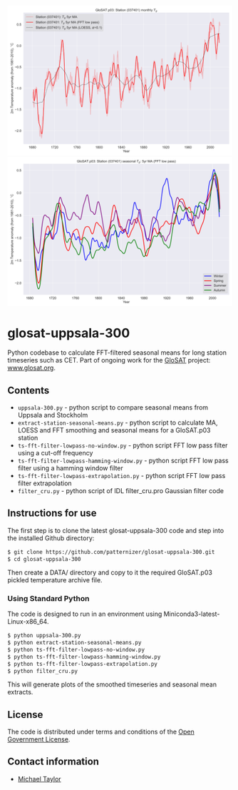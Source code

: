 ![image](https://github.com/patternizer/glosat-uppsala-300/blob/main/037401-fft-smooth.png)
![image](https://github.com/patternizer/glosat-uppsala-300/blob/main/037401-seasonal.png)

# glosat-uppsala-300

Python codebase to calculate FFT-filtered seasonal means for long station timeseries such as CET. Part of ongoing work for the [GloSAT](https://www.glosat.org) project: www.glosat.org. 

## Contents

* `uppsala-300.py` - python script to compare seasonal means from Uppsala and Stockholm
* `extract-station-seasonal-means.py` - python script to calculate MA, LOESS and FFT smoothing and seasonal means for a GloSAT.p03 station
* `ts-fft-filter-lowpass-no-window.py` - python script FFT low pass filter using a cut-off frequency
* `ts-fft-filter-lowpass-hamming-window.py` - python script FFT low pass filter using a hamming window filter
* `ts-fft-filter-lowpass-extrapolation.py` - python script FFT low pass filter extrapolation
* `filter_cru.py` - python script of IDL filter_cru.pro Gaussian filter code

## Instructions for use

The first step is to clone the latest glosat-uppsala-300 code and step into the installed Github directory: 

    $ git clone https://github.com/patternizer/glosat-uppsala-300.git
    $ cd glosat-uppsala-300

Then create a DATA/ directory and copy to it the required GloSAT.p03 pickled temperature archive file.

### Using Standard Python

The code is designed to run in an environment using Miniconda3-latest-Linux-x86_64.

    $ python uppsala-300.py
    $ python extract-station-seasonal-means.py
    $ python ts-fft-filter-lowpass-no-window.py
    $ python ts-fft-filter-lowpass-hamming-window.py
    $ python ts-fft-filter-lowpass-extrapolation.py
    $ python filter_cru.py

This will generate plots of the smoothed timeseries and seasonal mean extracts.

## License

The code is distributed under terms and conditions of the [Open Government License](http://www.nationalarchives.gov.uk/doc/open-government-licence/version/3/).

## Contact information

* [Michael Taylor](michael.a.taylor@uea.ac.uk)


